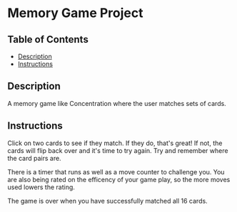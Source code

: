 # Memory Game Project

## Table of Contents

* [Description](#description)
* [Instructions](#instructions)

## Description

A memory game like Concentration where the user matches sets of cards.

## Instructions

Click on two cards to see if they match. If they do, that's great! If not, the cards will flip back over and it's time to try again. Try and remember where the card pairs are. 

There is a timer that runs as well as a move counter to challenge you. You are also being rated on the efficency of your game play, so the more moves used lowers the rating. 

The game is over when you have successfully matched all 16 cards.